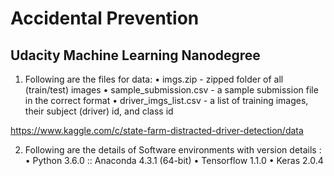 # Accidental Prevention
## Udacity Machine Learning Nanodegree
1.	Following are the files for data:
•	imgs.zip - zipped folder of all (train/test) images
•	sample_submission.csv - a sample submission file in the correct format
•	driver_imgs_list.csv - a list of training images, their subject (driver) id, and class id

https://www.kaggle.com/c/state-farm-distracted-driver-detection/data

2.	Following are the details of Software environments with version details :
•	Python 3.6.0 :: Anaconda 4.3.1 (64-bit)
•	Tensorflow 1.1.0
•	Keras 2.0.4
